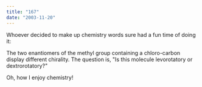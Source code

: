 ```yaml
---
title: "167"
date: "2003-11-20"
---
```


Whoever decided to make up chemistry words sure had a fun time of doing it:

The two enantiomers of the methyl group containing a chloro-carbon display different chirality. The question is, "Is this molecule levorotatory or dextrorotatory?"

Oh, how I enjoy chemistry!
